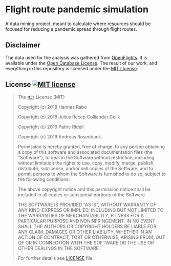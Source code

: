 # Flight route pandemic simulation

A data mining project, meant to calculate where resources should be focused for reducing a pandemic spread through flight routes.

## Disclaimer

The data used for the analysis was gathered from [OpenFlights](https://openflights.org/data.html). It is available under the [Open Database License](https://opendatacommons.org/licenses/odbl/1.0/). The result of our work, and everything in this repository is licensed under the [MIT License](./LICENSE).

## License [![MIT license][license-img]][license-url]

> The [`MIT`][license-url] License (MIT)
>
> Copyright (c) 2018 Hannes Rabo
>
> Copyright (c) 2018 Julius Recep Colliander Celik
>
> Copyright (c) 2019 Patric Ridell
>
> Copyright (c) 2019 Andreas Rosenback
>
> Permission is hereby granted, free of charge, to any person obtaining a copy
> of this software and associated documentation files (the "Software"), to deal
> in the Software without restriction, including without limitation the rights
> to use, copy, modify, merge, publish, distribute, sublicense, and/or sell
> copies of the Software, and to permit persons to whom the Software is
> furnished to do so, subject to the following conditions:
>
> The above copyright notice and this permission notice shall be included in all
> copies or substantial portions of the Software.
>
> THE SOFTWARE IS PROVIDED "AS IS", WITHOUT WARRANTY OF ANY KIND, EXPRESS OR
> IMPLIED, INCLUDING BUT NOT LIMITED TO THE WARRANTIES OF MERCHANTABILITY,
> FITNESS FOR A PARTICULAR PURPOSE AND NONINFRINGEMENT. IN NO EVENT SHALL THE
> AUTHORS OR COPYRIGHT HOLDERS BE LIABLE FOR ANY CLAIM, DAMAGES OR OTHER
> LIABILITY, WHETHER IN AN ACTION OF CONTRACT, TORT OR OTHERWISE, ARISING FROM,
> OUT OF OR IN CONNECTION WITH THE SOFTWARE OR THE USE OR OTHER DEALINGS IN THE
> SOFTWARE.
>
> For further details see [LICENSE](LICENSE) file.

[license-img]: https://img.shields.io/badge/license-MIT-blue.svg?style=flat-square
[license-url]: /LICENSE
